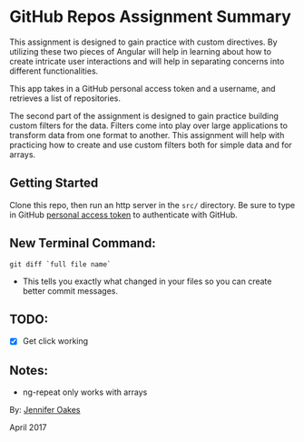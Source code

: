 
# GitHub Repos Assignment Summary

This assignment is designed to gain practice with custom directives. By utilizing these two pieces of Angular will help in learning about how to create intricate user interactions and will help in separating concerns into different functionalities.

This app takes in a GitHub personal access token and a username, and retrieves a list of repositories.

The second part of the assignment is designed to gain practice building custom filters for the data. Filters come into play over large applications to transform data from one format to another. This assignment will help with practicing how to create and use custom filters both for simple data and for arrays.

## Getting Started

Clone this repo, then run an http server in the `src/` directory. Be sure to type in GitHub [personal access token](https://github.com/settings/tokens) to authenticate with GitHub.

## New Terminal Command:

```
git diff `full file name`

```
- This tells you exactly what changed in your files so you can create better commit messages.

## TODO:
- [X] Get click working

## Notes:
- ng-repeat only works with arrays

By: [Jennifer Oakes](https://www.linkedin.com/in/jennifernicoleoakes/)

April 2017

